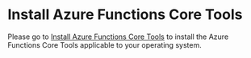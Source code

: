 
# Install Azure Functions Core Tools

Please go to [Install Azure Functions Core Tools](https://docs.microsoft.com/azure/azure-functions/functions-run-local#install-the-azure-functions-core-tools)
to install the Azure Functions Core Tools applicable to your operating system.

<!-- workflow.run()

  brew tap azure/functions
  brew install azure-functions-core-tools

  -->

